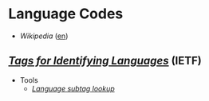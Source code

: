 # Language Codes
- *Wikipedia* ([en](http://en.wikipedia.org/wiki/Language_code "Language Code"))

## [*Tags for Identifying Languages*](http://tools.ietf.org/html/bcp47 "BCP 47") (IETF)
- Tools
    - [*Language subtag lookup*](http://r12a.github.io/apps/subtags)
